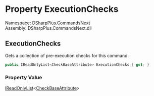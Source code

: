# Property ExecutionChecks

Namespace: [DSharpPlus.CommandsNext](DSharpPlus.CommandsNext.md)  
Assembly: DSharpPlus.CommandsNext.dll

## <a id="DSharpPlus_CommandsNext_Command_ExecutionChecks"></a>ExecutionChecks

Gets a collection of pre-execution checks for this command.

```csharp
public IReadOnlyList<CheckBaseAttribute> ExecutionChecks { get; }
```

### Property Value

[IReadOnlyList](https://learn.microsoft.com/dotnet/api/system.collections.generic.ireadonlylist\-1)<[CheckBaseAttribute](DSharpPlus.CommandsNext.Attributes.CheckBaseAttribute.md)\>

